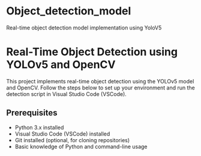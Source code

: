 # Object_detection_model
Real-time object detection model implementation using YoloV5

# Real-Time Object Detection using YOLOv5 and OpenCV

This project implements real-time object detection using the YOLOv5 model and OpenCV. Follow the steps below to set up your environment and run the detection script in Visual Studio Code (VSCode).

## Prerequisites

- Python 3.x installed
- Visual Studio Code (VSCode) installed
- Git installed (optional, for cloning repositories)
- Basic knowledge of Python and command-line usage

